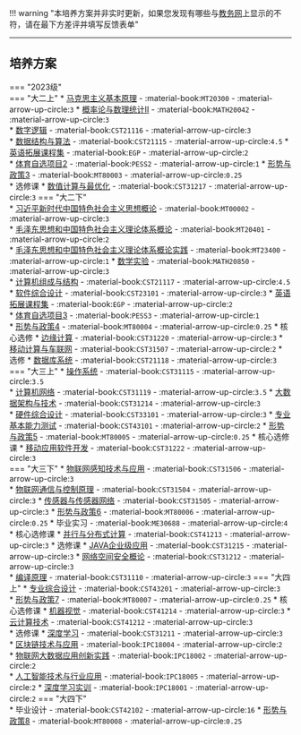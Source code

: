!!! warning "本培养方案并非实时更新，如果您发现有哪些与[教务网](https://my.cqu.edu.cn)上显示的不符，请在最下方差评并填写反馈表单"

---

## 培养方案

=== "2023级"  
    === "大二上"
        * [马克思主义基本原理](../../../course/马克思主义基本原理.md) - :material-book:`MT20300` - :material-arrow-up-circle:`3`
        * [概率论与数理统计Ⅱ](../../../course/概率论与数理统计.md) - :material-book:`MATH20042` - :material-arrow-up-circle:`3`  
        * [数字逻辑](../../../course/数字逻辑.md) - :material-book:`CST21116` - :material-arrow-up-circle:`3`  
        * [数据结构与算法](../../../course/数据结构与算法.md) - :material-book:`CST21115` - :material-arrow-up-circle:`4.5`
        * [英语拓展课程集](../../../course/英语.md) - :material-book:`EGP` - :material-arrow-up-circle:`2`  
        * [体育自选项目2](../../../course/体育.md) - :material-book:`PESS2` - :material-arrow-up-circle:`1` 
        * [形势与政策3](../../../course/形势与政策.md) - :material-book:`MT80003` - :material-arrow-up-circle:`0.25`    
        * 选修课
             * [数值计算与最优化](../../../course/数值计算与最优化.md) - :material-book:`CST31217` - :material-arrow-up-circle:`3`
    === "大二下"  
        * [习近平新时代中国特色社会主义思想概论](../../../course/习近平新时代中国特色社会主义思想概论.md) - :material-book:`MT00002` - :material-arrow-up-circle:`3`  
        * [毛泽东思想和中国特色社会主义理论体系概论](../../../course/毛泽东思想和中国特色社会主义理论体系概论.md) - :material-book:`MT20401` - :material-arrow-up-circle:`2`  
        * [毛泽东思想和中国特色社会主义理论体系概论实践](../../../course/毛泽东思想和中国特色社会主义理论体系概论实践.md) - :material-book:`MT23400` - :material-arrow-up-circle:`1` 
        * [数学实验](../../../course/数学实验.md) - :material-book:`MATH20850` - :material-arrow-up-circle:`3`  
        * [计算机组成与结构](../../../course/计算机组成与结构.md) - :material-book:`CST21117` - :material-arrow-up-circle:`4.5`  
        * [软件综合设计](../../../course/软件综合设计.md) - :material-book:`CST23101` - :material-arrow-up-circle:`3`
        * [英语拓展课程集](../../../course/英语.md) - :material-book:`EGP` - :material-arrow-up-circle:`2`  
        * [体育自选项目3](../../../course/体育.md) - :material-book:`PESS3` - :material-arrow-up-circle:`1`  
        * [形势与政策4](../../../course/形势与政策.md) - :material-book:`MT80004` - :material-arrow-up-circle:`0.25`
        * 核心选修
            * [边缘计算](../../../course/边缘计算.md) - :material-book:`CST31220` - :material-arrow-up-circle:`3` 
            * [移动计算与车联网](../../../course/移动计算与车联网.md) - :material-book:`CST31507` - :material-arrow-up-circle:`2` 
        * 选修
            * [数据库系统](../../../course/数据库系统.md) - :material-book:`CST21118` - :material-arrow-up-circle:`3` 
    === "大三上"
        * [操作系统](../../../course/操作系统.md) - :material-book:`CST31115` - :material-arrow-up-circle:`3.5`  
        * [计算机网络](../../../course/计算机网络.md) - :material-book:`CST31119` - :material-arrow-up-circle:`3.5` 
        * [大数据架构与技术](../../../course/大数据架构与技术.md) - :material-book:`CST31214` - :material-arrow-up-circle:`3`   
        * [硬件综合设计](../../../course/硬件综合设计.md) - :material-book:`CST33101` - :material-arrow-up-circle:`3` 
        * [专业基本能力测试](../../../course/专业基本能力测试.md) - :material-book:`CST43101` - :material-arrow-up-circle:`2` 
        * [形势与政策5](../../../course/形势与政策.md) - :material-book:`MT80005` - :material-arrow-up-circle:`0.25`
        * 核心选修课
            * [移动应用软件开发](../../../course/移动应用软件开发.md) - :material-book:`CST31222` - :material-arrow-up-circle:`3`  
    === "大三下"
        * [物联网感知技术与应用](../../../course/物联网感知技术与应用.md) - :material-book:`CST31506` - :material-arrow-up-circle:`3`  
        * [物联网通信与控制原理](../../../course/物联网通信与控制原理.md) - :material-book:`CST31504` - :material-arrow-up-circle:`3` 
        * [传感器与传感器网络](../../../course/传感器与传感器网络.md) - :material-book:`CST31505` - :material-arrow-up-circle:`3` 
        * [形势与政策6](../../../course/形势与政策.md) - :material-book:`MT80006` - :material-arrow-up-circle:`0.25` 
        * 毕业实习 - :material-book:`ME30688` - :material-arrow-up-circle:`4`   
        * 核心选修课
            * [并行与分布式计算](../../../course/并行与分布式计算.md) - :material-book:`CST41213` - :material-arrow-up-circle:`3`
        * 选修课
            * [JAVA企业级应用](../../../course/JAVA企业级应用.md) - :material-book:`CST31215` - :material-arrow-up-circle:`3`
            * [网络空间安全概论](../../../course/网络空间安全概论.md) - :material-book:`CST31212` - :material-arrow-up-circle:`3`  
            * [编译原理](../../../course/编译原理.md) - :material-book:`CST31110` - :material-arrow-up-circle:`3` 
    === "大四上"
        * [专业综合设计](../../../course/专业综合设计.md) - :material-book:`CST43201` - :material-arrow-up-circle:`3`    
        * [形势与政策7](../../../course/形势与政策.md) - :material-book:`MT80007` - :material-arrow-up-circle:`0.25`
        * 核心选修课
            * [机器视觉](../../../course/机器视觉.md) - :material-book:`CST41214` - :material-arrow-up-circle:`3` 
            * [云计算技术](../../../course/云计算技术.md) - :material-book:`CST41212` - :material-arrow-up-circle:`3`  
        * 选修课
            * [深度学习](../../../course/深度学习.md) - :material-book:`CST31211` - :material-arrow-up-circle:`3`  
            * [区块链技术与应用](../../../course/区块链技术与应用.md) - :material-book:`IPC18004` - :material-arrow-up-circle:`2`  
            * [物联网大数据应用创新实践](../../../course/物联网大数据应用创新实践.md) - :material-book:`IPC18002` - :material-arrow-up-circle:`2`  
            * [人工智能技术与行业应用](../../../course/人工智能技术与行业应用.md) - :material-book:`IPC18005` - :material-arrow-up-circle:`2` 
            * [深度学习实训](../../../course/深度学习实训.md) - :material-book:`IPC18001` - :material-arrow-up-circle:`2`
    === "大四下"  
        * 毕业设计 - :material-book:`CST42102` - :material-arrow-up-circle:`16`
        * [形势与政策8](../../../course/形势与政策.md) - :material-book:`MT80008` - :material-arrow-up-circle:`0.25`